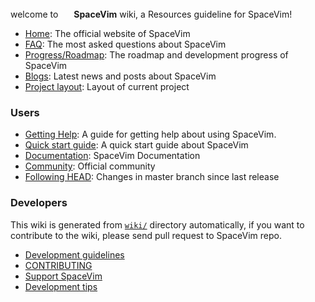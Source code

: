 welcome to <img src="https://spacevim.org/SpaceVim.png" height="17" width="17"> **SpaceVim** wiki, a Resources guideline for SpaceVim!


- [Home](https://spacevim.org): The official website of SpaceVim
- [FAQ](https://spacevim.org/faq/): The most asked questions about SpaceVim
- [Progress/Roadmap](https://spacevim.org/roadmap/): The roadmap and development progress of SpaceVim
- [Blogs](https://spacevim.org/blog/): Latest news and posts about SpaceVim
- [Project layout](Project-layout): Layout of current project

### Users

- [Getting Help](Getting-help): A guide for getting help about using SpaceVim.
- [Quick start guide](https://spacevim.org/quick-start-guide/): A quick start guide about SpaceVim
- [Documentation](https://spacevim.org/documentation): SpaceVim Documentation
- [Community](http://spacevim.org/community/): Official community
- [Following HEAD](Following-HEAD): Changes in master branch since last release

### Developers

This wiki is generated from [`wiki/`](https://github.com/SpaceVim/SpaceVim/tree/master/wiki) directory
automatically, if you want to contribute to the wiki, please send pull request to SpaceVim repo.

- [Development guidelines](https://spacevim.org/development/)
- [CONTRIBUTING](https://github.com/SpaceVim/SpaceVim/blob/master/CONTRIBUTING.md)
- [Support SpaceVim](support-spacevim)
- [Development tips](development-tips)
